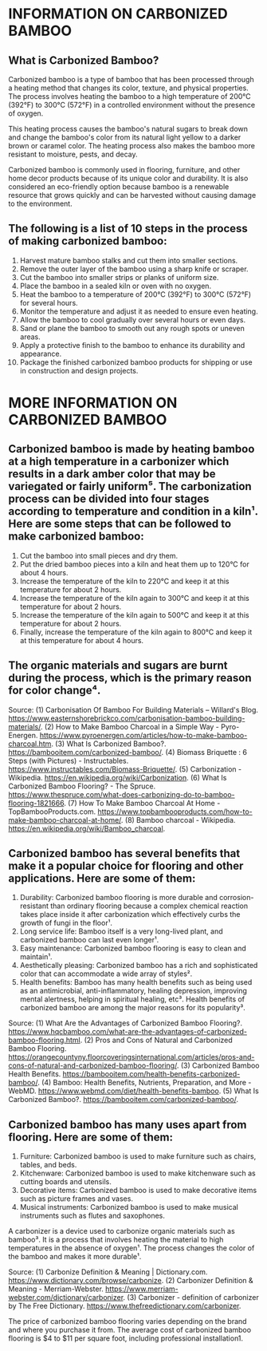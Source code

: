 INFORMATION ON CARBONIZED BAMBOO 
================================


What is Carbonized Bamboo?
--------------------------

Carbonized bamboo is a type of bamboo that has been processed through a heating method that changes its color, texture, and physical properties. The process involves heating the bamboo to a high temperature of 200°C (392°F) to 300°C (572°F) in a controlled environment without the presence of oxygen.

This heating process causes the bamboo's natural sugars to break down and change the bamboo's color from its natural light yellow to a darker brown or caramel color. The heating process also makes the bamboo more resistant to moisture, pests, and decay.

Carbonized bamboo is commonly used in flooring, furniture, and other home decor products because of its unique color and durability. It is also considered an eco-friendly option because bamboo is a renewable resource that grows quickly and can be harvested without causing damage to the environment.


The following is a list of 10 steps in the process of making carbonized bamboo:
---------------------------------------------------------------------

1. Harvest mature bamboo stalks and cut them into smaller sections.
2. Remove the outer layer of the bamboo using a sharp knife or scraper.
3. Cut the bamboo into smaller strips or planks of uniform size.
4. Place the bamboo in a sealed kiln or oven with no oxygen.
5. Heat the bamboo to a temperature of 200°C (392°F) to 300°C (572°F) for several hours.
6. Monitor the temperature and adjust it as needed to ensure even heating.
7. Allow the bamboo to cool gradually over several hours or even days.
8. Sand or plane the bamboo to smooth out any rough spots or uneven areas.
9. Apply a protective finish to the bamboo to enhance its durability and appearance.
10. Package the finished carbonized bamboo products for shipping or use in construction and design projects.

MORE INFORMATION ON CARBONIZED BAMBOO
========================================

Carbonized bamboo is made by heating bamboo at a high temperature in a carbonizer which results in a dark amber color that may be variegated or fairly uniform⁵. The carbonization process can be divided into four stages according to temperature and condition in a kiln¹. Here are some steps that can be followed to make carbonized bamboo:
---------------------------------------------------------------------------------------------------------
1. Cut the bamboo into small pieces and dry them.
2. Put the dried bamboo pieces into a kiln and heat them up to 120°C for about 4 hours.
3. Increase the temperature of the kiln to 220°C and keep it at this temperature for about 2 hours.
4. Increase the temperature of the kiln again to 300°C and keep it at this temperature for about 2 hours.
5. Increase the temperature of the kiln again to 500°C and keep it at this temperature for about 2 hours.
6. Finally, increase the temperature of the kiln again to 800°C and keep it at this temperature for about 4 hours.

The organic materials and sugars are burnt during the process, which is the primary reason for color change⁴. 
----------------------------------------------------------------------------------------------------

Source: 
(1) Carbonisation Of Bamboo For Building Materials – Willard's Blog. https://www.easternshorebrickco.com/carbonisation-bamboo-building-materials/.
(2) How to Make Bamboo Charcoal in a Simple Way - Pyro-Energen. https://www.pyroenergen.com/articles/how-to-make-bamboo-charcoal.htm.
(3) What Is Carbonized Bamboo?. https://bambooitem.com/carbonized-bamboo/.
(4) Biomass Briquette : 6 Steps (with Pictures) - Instructables. https://www.instructables.com/Biomass-Briquette/.
(5) Carbonization - Wikipedia. https://en.wikipedia.org/wiki/Carbonization.
(6) What Is Carbonized Bamboo Flooring? - The Spruce. https://www.thespruce.com/what-does-carbonizing-do-to-bamboo-flooring-1821666.
(7) How To Make Bamboo Charcoal At Home - TopBambooProducts.com. https://www.topbambooproducts.com/how-to-make-bamboo-charcoal-at-home/.
(8) Bamboo charcoal - Wikipedia. https://en.wikipedia.org/wiki/Bamboo_charcoal.


Carbonized bamboo has several benefits that make it a popular choice for flooring and other applications. Here are some of them:
-------------------------------------------------------------------------------------------------------------------------------

1. Durability: Carbonized bamboo flooring is more durable and corrosion-resistant than ordinary flooring because a complex chemical reaction takes place inside it after carbonization which effectively curbs the growth of fungi in the floor¹.
2. Long service life: Bamboo itself is a very long-lived plant, and carbonized bamboo can last even longer¹.
3. Easy maintenance: Carbonized bamboo flooring is easy to clean and maintain¹.
4. Aesthetically pleasing: Carbonized bamboo has a rich and sophisticated color that can accommodate a wide array of styles².
5. Health benefits: Bamboo has many health benefits such as being used as an antimicrobial, anti-inflammatory, healing depression, improving mental alertness, helping in spiritual healing, etc³. Health benefits of carbonized bamboo are among the major reasons for its popularity³.



Source: 
(1) What Are the Advantages of Carbonized Bamboo Flooring?. https://www.hqcbamboo.com/what-are-the-advantages-of-carbonized-bamboo-flooring.html.
(2) Pros and Cons of Natural and Carbonized Bamboo Flooring. https://orangecountyny.floorcoveringsinternational.com/articles/pros-and-cons-of-natural-and-carbonized-bamboo-flooring/.
(3) Carbonized Bamboo Health Benefits. https://bambooitem.com/health-benefits-carbonized-bamboo/.
(4) Bamboo: Health Benefits, Nutrients, Preparation, and More - WebMD. https://www.webmd.com/diet/health-benefits-bamboo.
(5) What Is Carbonized Bamboo?. https://bambooitem.com/carbonized-bamboo/.


Carbonized bamboo has many uses apart from flooring. Here are some of them:
---------------------------------------------------------------------------

1. Furniture: Carbonized bamboo is used to make furniture such as chairs, tables, and beds.
2. Kitchenware: Carbonized bamboo is used to make kitchenware such as cutting boards and utensils.
3. Decorative items: Carbonized bamboo is used to make decorative items such as picture frames and vases.
4. Musical instruments: Carbonized bamboo is used to make musical instruments such as flutes and saxophones.



A carbonizer is a device used to carbonize organic materials such as bamboo³. It is a process that involves heating the material to high temperatures in the absence of oxygen¹. The process changes the color of the bamboo and makes it more durable¹.


Source:
(1) Carbonize Definition & Meaning | Dictionary.com. https://www.dictionary.com/browse/carbonize.
(2) Carbonizer Definition & Meaning - Merriam-Webster. https://www.merriam-webster.com/dictionary/carbonizer.
(3) Carbonizer - definition of carbonizer by The Free Dictionary. https://www.thefreedictionary.com/carbonizer.



The price of carbonized bamboo flooring varies depending on the brand and where you purchase it from. The average cost of carbonized bamboo flooring is $4 to $11 per square foot, including professional installation1. 






